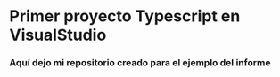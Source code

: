# Primer proyecto Typescript en VisualStudio

### Aquí dejo mi repositorio creado para el ejemplo del informe
